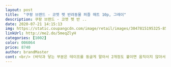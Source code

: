 ```yaml
---
layout: post 
title:  "쿠팡 브랜드 - 코멧 펫 반려동물 퍼즐 매트 10p, 그레이" 
description: 쿠팡 브랜드 - 코멧 펫 반 ..
date: 2020-07-21 14:15:13 
img: https://static.coupangcdn.com/image/retail/images/3047815195325-8569792f-c84d-48af-b4f2-bac1300f9333.jpg 
linkUrl: http://me2.do/5meqZlyH 
categories: [1002] 
color: 006064 
price: 8740 
author: brandMaster 
cont: <br/> (바닥과 닿는 부분은 테이프를 둥글게 말아서 2개정도 붙이면 움직이지 않아서 저에겐 문제가 되진 않았구요, 윗면 코팅된 부분이 미끄러워요)<br/>1)미끄러워요<br/>1)저렴하구요<br/>2)가벼워요<br/>3)코팅이 되어 청소가 쉬워요<br/>4)층간소음 때문에 사용하시는 분들은 괜찮을 듯해요<br/>가격이 저렴해서 고민없이 주문했어요<br/>강아지가 얼마전 슬개골수술을 해서 필요하게 되었는데요.<br/><br/>그래서 뒤집어 깔고 움직이지 않게 테이프를 붙였어요... <br/> 지저분ㅎㅎ<br/>단점은<br/>방금도착해서 매우만족중입니다 방금온거라 너무 좋네요 냄새도 별로안나고<br/>사세요 후회없어용<br/>이미 신나게 뜯어서 깔아둔 상태라 반품은 안하구요.<br/><br/>인테리어에도 색이 최고에요<br/>저는 미끄럽지 않으려고 까는거다보니 의미가 없겠더라구요.<br/><br/> 
---
```

 